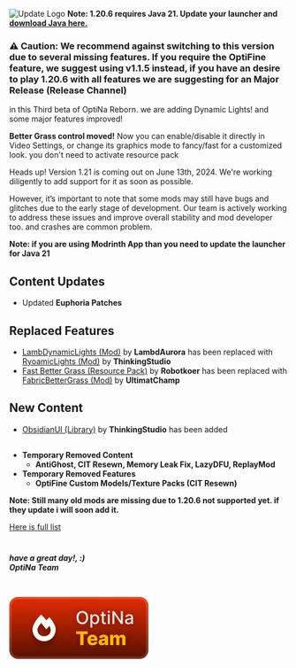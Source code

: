 ![Update Logo](https://github.com/OptiNa-Team/OptiNa-Reborn/blob/main/update_banners/hotfix_changelog_banner.png?raw=true)
**Note: 1.20.6 requires Java 21. Update your launcher and [download Java here.](https://www.oracle.com/in/java/technologies/downloads/)**

### ⚠️ Caution: **We recommend against switching to this version due to several missing features. If you require the OptiFine feature, we suggest using v1.1.5 instead, if you have an desire to play 1.20.6 with all features we are suggesting for an Major Release (Release Channel)**

in this Third beta of OptiNa Reborn. we are adding Dynamic Lights! and some major features improved!

**Better Grass control moved!** Now you can enable/disable it directly in Video Settings, or change its graphics mode to fancy/fast for a customized look. you don't need to activate resource pack


Heads up! Version 1.21 is coming out on June 13th, 2024. We're working diligently to add support for it as soon as possible.

However, it’s important to note that some mods may still have bugs and glitches due to the early stage of development. Our team is actively working to address these issues and improve overall stability and mod developer too. and crashes are common problem.


**Note: if you are using Modrinth App than you need to update the launcher for Java 21**
## Content Updates
- Updated **Euphoria Patches**         
## Replaced Features
- [LambDynamicLights (Mod)](https://modrinth.com/mod/lambdynamiclights) by **LambdAurora** has been replaced with [RyoamicLights (Mod)](https://modrinth.com/mod/ryoamiclights) by **ThinkingStudio**
- [Fast Better Grass (Resource Pack)](https://modrinth.com/resourcepack/fast-better-grass) by **Robotkoer** has been replaced with [FabricBetterGrass (Mod)](https://modrinth.com/mod/fabricbettergrass) by **UltimatChamp**
## New Content
- [ObsidianUI (Library)](https://modrinth.com/mod/obsidianui) by **ThinkingStudio** has been added



##
- **Temporary Removed Content**
    - **AntiGhost, CIT Resewn, Memory Leak Fix, LazyDFU, ReplayMod**
- **Temporary Removed Features**
    - **OptiFine Custom Models/Texture Packs (CIT Resewn)**
      
**Note: Still many old mods are missing due to 1.20.6 not supported yet. if they update i will soon add it.**

[Here is full list](https://github.com/OptiNa-Team/OptiNa-Reborn/issues/18)
 #
 
***have a great day!, :)*** <br>
***OptiNa Team***

<br>

![OptiNa Team](https://raw.githubusercontent.com/NotAGanesh/OptiNa-Team/c834c07242f36d99bc07b4e6b1219cd71d7470e0/badges/cozy.svg)
